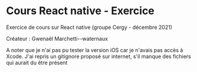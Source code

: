 # Cours React native - Exercice
Exercice de cours sur React native (groupe Cergy - décembre 2021)

Créateur : Gwenaël Marchetti--waternaux



A noter que je n'ai pas pu tester la version iOS car je n'avais pas accès à Xcode.
J'ai repris un gitignore proposé sur internet, s'il manque des fichiers qui aurait du être présent
